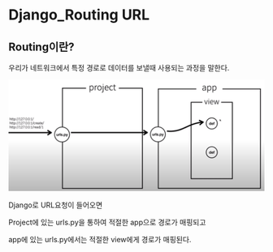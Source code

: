 # Django_Routing URL

## Routing이란?

우리가 네트워크에서 특정 경로로 데이터를 보낼때 사용되는 과정을 말한다.

![Untitled](/Django%EA%B0%9C%EB%85%90/image/Routing.png)

Django로 URL요청이 들어오면

Project에 있는 urls.py을 통하여 적절한 app으로 경로가 매핑되고

app에 있는 urls.py에서는 적절한 view에게 경로가 매핑된다.